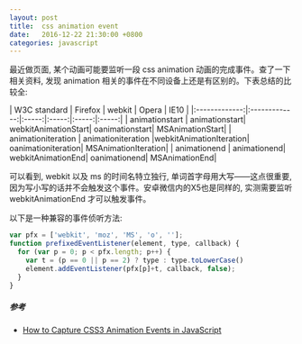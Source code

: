 ```yaml
---
layout: post
title:  css animation event
date:   2016-12-22 21:30:00 +0800
categories: javascript
---
```


最近做页面, 某个动画可能要监听一段 css animation 动画的完成事件。查了一下相关资料, 发现 animation 相关的事件在不同设备上还是有区别的。下表总结的比较全:

| W3C standard        | Firefox           | webkit  | Opera | IE10 |
|:-------------:|:-------------:|:-----:|:-----:|:-----:|:-----:|
| animationstart     | animationstart|	webkitAnimationStart|	oanimationstart| MSAnimationStart|
| animationiteration | animationiteration	|webkitAnimationIteration|	oanimationiteration|	MSAnimationIteration|
| animationend | animationend|	webkitAnimationEnd|	oanimationend|	MSAnimationEnd|

可以看到, webkit 以及 ms 的时间名特立独行, 单词首字母用大写——这点很重要, 因为写小写的话并不会触发这个事件。安卓微信内的X5也是同样的, 实测需要监听 webkitAnimationEnd 才可以触发事件。

以下是一种兼容的事件侦听方法:

```javascript
var pfx = ['webkit', 'moz', 'MS', 'o', ''];
function prefixedEventListener(element, type, callback) {
  for (var p = 0; p < pfx.length; p++) {
    var t = (p == 0 || p == 2) ? type : type.toLowerCase()
    element.addEventListener(pfx[p]+t, callback, false);
  }
}
```

##### 参考
- [How to Capture CSS3 Animation Events in JavaScript](https://www.sitepoint.com/css3-animation-javascript-event-handlers/)